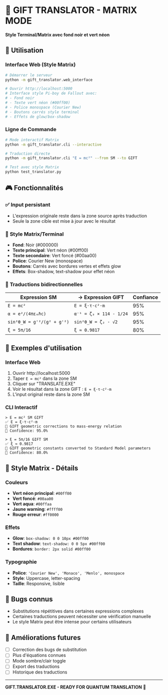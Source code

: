 # 🔬 GIFT TRANSLATOR - MATRIX MODE

**Style Terminal/Matrix avec fond noir et vert néon**

## 🚀 Utilisation

### Interface Web (Style Matrix)
```bash
# Démarrer le serveur
python -m gift_translator.web_interface

# Ouvrir http://localhost:5000
# Interface style Pi-boy de Fallout avec:
# - Fond noir
# - Texte vert néon (#00ff00)
# - Police monospace (Courier New)
# - Boutons carrés style terminal
# - Effets de glow/box-shadow
```

### Ligne de Commande
```bash
# Mode interactif Matrix
python -m gift_translator.cli --interactive

# Traduction directe
python -m gift_translator.cli "E = mc²" --from SM --to GIFT

# Test avec style Matrix
python test_translator.py
```

## 🎮 Fonctionnalités

### ✅ **Input persistant**
- L'expression originale reste dans la zone source après traduction
- Seule la zone cible est mise à jour avec le résultat

### 🎨 **Style Matrix/Terminal**
- **Fond**: Noir (#000000)
- **Texte principal**: Vert néon (#00ff00)
- **Texte secondaire**: Vert foncé (#00aa00)
- **Police**: Courier New (monospace)
- **Boutons**: Carrés avec bordures vertes et effets glow
- **Effets**: Box-shadow, text-shadow pour effet néon

### 🔄 **Traductions bidirectionnelles**
| Expression SM | → Expression GIFT | Confiance |
|---------------|-------------------|-----------|
| `E = mc²` | `E = ξ·τ·c²·m` | 95% |
| `α = e²/(4πε₀ℏc)` | `α⁻¹ = ζ₃ × 114 - 1/24` | 95% |
| `sin²θ_W = g'²/(g² + g'²)` | `sin²θ_W = ζ₂ - √2` | 95% |
| `ξ = 5π/16` | `ξ ≈ 0.9817` | 80% |

## 🎯 **Exemples d'utilisation**

### Interface Web
1. Ouvrir http://localhost:5000
2. Taper `E = mc²` dans la zone SM
3. Cliquer sur "TRANSLATE.EXE"
4. Voir le résultat dans la zone GIFT : `E = ξ·τ·c²·m`
5. L'input original reste dans la zone SM

### CLI Interactif
```
> E = mc² SM GIFT
✅ E = ξ·τ·c²·m
📝 GIFT geometric corrections to mass-energy relation
🎯 Confidence: 95.0%

> ξ = 5π/16 GIFT SM
✅ ξ ≈ 0.9817
📝 GIFT geometric constants converted to Standard Model parameters
🎯 Confidence: 80.0%
```

## 🎨 **Style Matrix - Détails**

### Couleurs
- **Vert néon principal**: `#00ff00`
- **Vert foncé**: `#00aa00`
- **Vert aqua**: `#00ffaa`
- **Jaune warning**: `#ffff00`
- **Rouge erreur**: `#ff0000`

### Effets
- **Glow**: `box-shadow: 0 0 10px #00ff00`
- **Text shadow**: `text-shadow: 0 0 5px #00ff00`
- **Bordures**: `border: 2px solid #00ff00`

### Typographie
- **Police**: `'Courier New', 'Monaco', 'Menlo', monospace`
- **Style**: Uppercase, letter-spacing
- **Taille**: Responsive, lisible

## 🐛 **Bugs connus**
- Substitutions répétitives dans certaines expressions complexes
- Certaines traductions peuvent nécessiter une vérification manuelle
- Le style Matrix peut être intense pour certains utilisateurs

## 🚀 **Améliorations futures**
- [ ] Correction des bugs de substitution
- [ ] Plus d'équations connues
- [ ] Mode sombre/clair toggle
- [ ] Export des traductions
- [ ] Historique des traductions

---

**GIFT.TRANSLATOR.EXE - READY FOR QUANTUM TRANSLATION** 🚀
